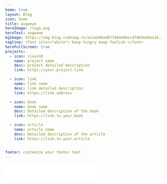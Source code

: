 ```yaml
---
home: true
layout: Blog
icon: home
title: augwewe 
heroImage: /logo.png
heroText: augwewe
bgImage: https://img-blog.csdnimg.cn/ecead46ad8734b4496ec4f069edbea16.jpeg
tagline: <font color="white"> keep hungry keep foolish </font>
heroFullScreen: true
projects:
  - icon: zixun10
    name: project name
    desc: project detailed description
    link: https://your.project.link

  - icon: link
    name: link name
    desc: link detailed description
    link: https://link.address

  - icon: book
    name: book name
    desc: Detailed description of the book
    link: https://link.to.your.book

  - icon: article
    name: article name
    desc: Detailed description of the article
    link: https://link.to.your.article


footer: customize your footer text
---
```


<iframe frameborder="no" border="0" marginwidth="0" marginheight="0" width=298 height=52 src="//music.163.com/outchain/player?type=0&id=7719117287&auto=1&height=32"></iframe>
